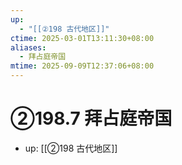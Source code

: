 ```yaml
---
up:
  - "[[②198 古代地区]]"
ctime: 2025-03-01T13:11:30+08:00
aliases:
  - 拜占庭帝国
mtime: 2025-09-09T12:37:06+08:00
---
```


# ②198.7 拜占庭帝国

- up: [[②198 古代地区]]
